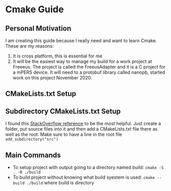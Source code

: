 # Cmake Guide

## Personal Motivation

I am creating this guide because I really need and want to learn
Cmake. These are my reasons:

1. It is cross platform, this is essential for me
2. It will be the easiest way to manage my build for a work project at Freeeus.
   The project is called the FreeusAdapter and it is a C project for a mPERS
   device. It will need to a protobuf library called nanopb, started work on
   this project November 2020.

## CMakeLists.txt Setup

## Subdirectory CMakeLists.txt Setup

I found this [StackOverflow reference](https://stackoverflow.com/questions/25609692/how-to-add-source-files-in-another-folder) to be the most helpful.
Just create a folder, put source files into it and then add a CMakeLists.txt file
there as well as the root. Make sure to have a line in the root file `add_subdirectory("src")`

## Main Commands

- To setup project with output going to a directory named build: `cmake -S . -B ./build`
- To build project without knowing what build syestem is used: `cmake --build ./build` where build is directory
